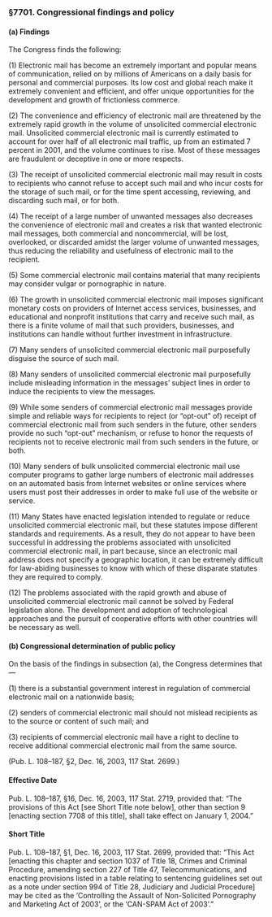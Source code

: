 ### §7701. Congressional findings and policy ###

#### (a) Findings ####

The Congress finds the following:

(1) Electronic mail has become an extremely important and popular means of communication, relied on by millions of Americans on a daily basis for personal and commercial purposes. Its low cost and global reach make it extremely convenient and efficient, and offer unique opportunities for the development and growth of frictionless commerce.

(2) The convenience and efficiency of electronic mail are threatened by the extremely rapid growth in the volume of unsolicited commercial electronic mail. Unsolicited commercial electronic mail is currently estimated to account for over half of all electronic mail traffic, up from an estimated 7 percent in 2001, and the volume continues to rise. Most of these messages are fraudulent or deceptive in one or more respects.

(3) The receipt of unsolicited commercial electronic mail may result in costs to recipients who cannot refuse to accept such mail and who incur costs for the storage of such mail, or for the time spent accessing, reviewing, and discarding such mail, or for both.

(4) The receipt of a large number of unwanted messages also decreases the convenience of electronic mail and creates a risk that wanted electronic mail messages, both commercial and noncommercial, will be lost, overlooked, or discarded amidst the larger volume of unwanted messages, thus reducing the reliability and usefulness of electronic mail to the recipient.

(5) Some commercial electronic mail contains material that many recipients may consider vulgar or pornographic in nature.

(6) The growth in unsolicited commercial electronic mail imposes significant monetary costs on providers of Internet access services, businesses, and educational and nonprofit institutions that carry and receive such mail, as there is a finite volume of mail that such providers, businesses, and institutions can handle without further investment in infrastructure.

(7) Many senders of unsolicited commercial electronic mail purposefully disguise the source of such mail.

(8) Many senders of unsolicited commercial electronic mail purposefully include misleading information in the messages’ subject lines in order to induce the recipients to view the messages.

(9) While some senders of commercial electronic mail messages provide simple and reliable ways for recipients to reject (or “opt-out” of) receipt of commercial electronic mail from such senders in the future, other senders provide no such “opt-out” mechanism, or refuse to honor the requests of recipients not to receive electronic mail from such senders in the future, or both.

(10) Many senders of bulk unsolicited commercial electronic mail use computer programs to gather large numbers of electronic mail addresses on an automated basis from Internet websites or online services where users must post their addresses in order to make full use of the website or service.

(11) Many States have enacted legislation intended to regulate or reduce unsolicited commercial electronic mail, but these statutes impose different standards and requirements. As a result, they do not appear to have been successful in addressing the problems associated with unsolicited commercial electronic mail, in part because, since an electronic mail address does not specify a geographic location, it can be extremely difficult for law-abiding businesses to know with which of these disparate statutes they are required to comply.

(12) The problems associated with the rapid growth and abuse of unsolicited commercial electronic mail cannot be solved by Federal legislation alone. The development and adoption of technological approaches and the pursuit of cooperative efforts with other countries will be necessary as well.

#### (b) Congressional determination of public policy ####

On the basis of the findings in subsection (a), the Congress determines that—

(1) there is a substantial government interest in regulation of commercial electronic mail on a nationwide basis;

(2) senders of commercial electronic mail should not mislead recipients as to the source or content of such mail; and

(3) recipients of commercial electronic mail have a right to decline to receive additional commercial electronic mail from the same source.

(Pub. L. 108–187, §2, Dec. 16, 2003, 117 Stat. 2699.)

#### Effective Date ####

Pub. L. 108–187, §16, Dec. 16, 2003, 117 Stat. 2719, provided that: “The provisions of this Act [see Short Title note below], other than section 9 [enacting section 7708 of this title], shall take effect on January 1, 2004.”

#### Short Title ####

Pub. L. 108–187, §1, Dec. 16, 2003, 117 Stat. 2699, provided that: “This Act [enacting this chapter and section 1037 of Title 18, Crimes and Criminal Procedure, amending section 227 of Title 47, Telecommunications, and enacting provisions listed in a table relating to sentencing guidelines set out as a note under section 994 of Title 28, Judiciary and Judicial Procedure] may be cited as the ‘Controlling the Assault of Non-Solicited Pornography and Marketing Act of 2003’, or the ‘CAN-SPAM Act of 2003’.”